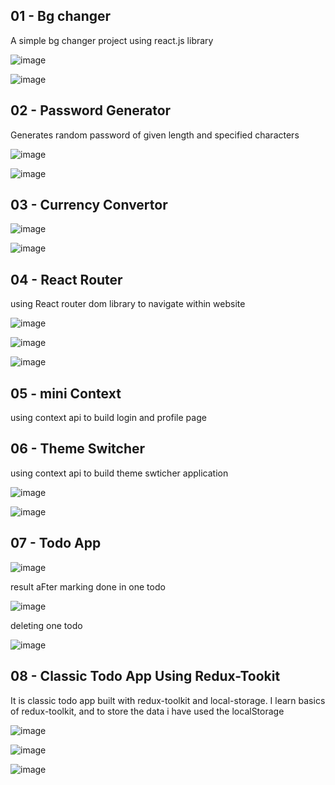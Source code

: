## 01 - Bg changer 

A simple bg changer project using react.js library


![image](https://github.com/Krishna-dev7/React-Projects/assets/148896798/45837bcc-eaa9-4e9e-a9bf-5d0d91d124b7)

![image](https://github.com/Krishna-dev7/React-Projects/assets/148896798/446d016f-8666-476a-8424-040a841ab048)


## 02 - Password Generator

Generates random password of given length and specified characters

![image](https://github.com/Krishna-dev7/React-Projects/assets/148896798/664f433b-91bf-4bdc-9678-62860d1a0008)

![image](https://github.com/Krishna-dev7/React-Projects/assets/148896798/308a793d-8a85-40b0-a574-4e9682e7d922)


## 03 - Currency Convertor

![image](https://github.com/Krishna-dev7/React-Projects/assets/148896798/a745791a-4053-4a8d-ab96-08004ec83979)

![image](https://github.com/Krishna-dev7/React-Projects/assets/148896798/b02e1b24-dd84-461d-a2fa-81e556c5940f)


## 04 - React Router

using React router dom library to navigate within website

![image](https://github.com/Krishna-dev7/React-Projects/assets/148896798/53ba1e6c-a1e1-4c58-8039-951624e788f4)

![image](https://github.com/Krishna-dev7/React-Projects/assets/148896798/1802b88d-cd8d-4673-8759-c2da91d5fb6b)

![image](https://github.com/Krishna-dev7/React-Projects/assets/148896798/71892f5d-58ce-4f60-8ae0-8027b9cd4249)



## 05 - mini Context

using context api to build login and profile page


## 06 - Theme Switcher

using context api to build theme swticher application

![image](https://github.com/Krishna-dev7/React-Projects/assets/148896798/561d7011-808e-46a9-9214-5697c84f8054)

![image](https://github.com/Krishna-dev7/React-Projects/assets/148896798/829d68d5-08ca-46e7-8f8e-564d7e874f34)




## 07 - Todo App 
![image](https://github.com/Krishna-dev7/React-Projects/assets/148896798/0ffe4391-d25d-441a-aae9-222d6b573d71)

result aFter marking done in one todo


![image](https://github.com/Krishna-dev7/React-Projects/assets/148896798/f86804bb-aaee-4462-8891-c0ccd27b7e40)

deleting one todo


![image](https://github.com/Krishna-dev7/React-Projects/assets/148896798/371ec257-6379-4f18-a6ea-8deb2c9f7b8f)



## 08 - Classic Todo App Using Redux-Tookit

It is classic todo app built with redux-toolkit and local-storage. I learn basics of redux-toolkit, and to store 
the data i have used the localStorage


![image](https://github.com/Krishna-dev7/React-Projects/assets/148896798/845c5109-8554-4dad-bc3b-4f3b5f58fc9d)

![image](https://github.com/Krishna-dev7/React-Projects/assets/148896798/4779ba70-371b-4040-9bde-6d3871ef5a75)

![image](https://github.com/Krishna-dev7/React-Projects/assets/148896798/0e4da1b5-a538-437e-9866-5b15ee7818ca)



